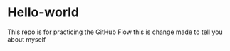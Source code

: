 # Hello-world
This repo is for practicing the GitHub Flow
this is change made to tell you about myself 
